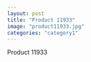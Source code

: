 ```yaml
---
layout: post
title: "Product 11933"
image: "product11933.jpg"
categories: "category1"
---
```

Product 11933
